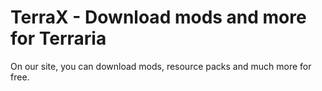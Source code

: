 # TerraX - Download mods and more for Terraria

On our site, you can download mods, resource packs and much more for free.
